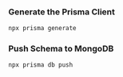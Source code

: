 ### Generate the Prisma Client
```bash
npx prisma generate
```

### Push Schema to MongoDB
```bash
npx prisma db push
```